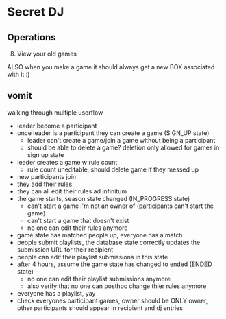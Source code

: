 # Secret DJ

## Operations

8. View your old games

ALSO when you make a game it should always get a new BOX associated with it :)

## vomit

walking through multiple userflow

- leader become a participant
- once leader is a participant they can create a game (SIGN_UP state)
  - leader can't create a game/join a game without being a participant
  - should be able to delete a game? deletion only allowed for games in sign up state
- leader creates a game w rule count
  - rule count uneditable, should delete game if they messed up
- new participants join
- they add their rules
- they can all edit their rules ad infinitum
- the game starts, season state changed (IN_PROGRESS state)
  - can't start a game i'm not an owner of (participants can't start the game)
  - can't start a game that doesn't exist
  - no one can edit their rules anymore
- game state has matched people up, everyone has a match
- people submit playlists, the database state correctly updates the submission URL for their recipient
- people can edit their playlist submissions in this state
- after 4 hours, assume the game state has changed to ended (ENDED state)
  - no one can edit their playlist submissions anymore
  - also verify that no one can posthoc change thier rules anymore
- everyone has a playlist, yay
- check everyones participant games, owner should be ONLY owner, other participants should appear in recipient and dj entries
